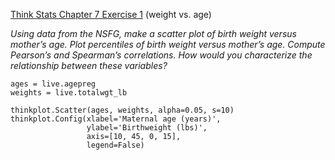 [Think Stats Chapter 7 Exercise 1](http://greenteapress.com/thinkstats2/html/thinkstats2008.html#toc70) (weight vs. age)

*Using data from the NSFG, make a scatter plot of birth weight versus mother’s age. Plot percentiles of birth weight versus mother’s age. Compute Pearson’s and Spearman’s correlations. How would you characterize the relationship between these variables?*

	ages = live.agepreg
	weights = live.totalwgt_lb

	thinkplot.Scatter(ages, weights, alpha=0.05, s=10)
	thinkplot.Config(xlabel='Maternal age (years)',  
                	 ylabel='Birthweight (lbs)',  
                 	 axis=[10, 45, 0, 15],  
                 	 legend=False)

